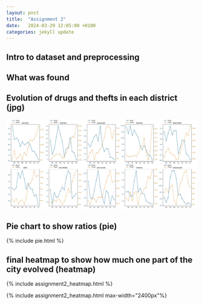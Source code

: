 ```yaml
---
layout: post
title:  "Assignment 2"
date:   2024-03-29 12:05:00 +0100
categories: jekyll update
---
```


<link rel="stylesheet" href="http://cdn.pydata.org/bokeh/release/bokeh-1.4.0.min.css" type="text/css" />
<script type="text/javascript" src="https://cdn.pydata.org/bokeh/release/bokeh-1.4.0.min.js"></script>
<script type="text/javascript">
    Bokeh.set_log_level("info");
</script>

## Intro to dataset and preprocessing

## What was found

## Evolution of drugs and thefts in each district (jpg)
![IMAGE ALT TEXT HERE](https://raw.githubusercontent.com/jonasmark97/SocialData/main/assignment2/drugs_and_thefts_in_pds.jpg)

## Pie chart to show ratios (pie)

{% include pie.html %}
<!-- similar : https://dmnfarrell.github.io/plotting/embed-bokeh-plots-jekyll -->



## final heatmap to show how much one part of the city evolved (heatmap)


{% include assignment2_heatmap.html %}

{% include assignment2_heatmap.html max-width="2400px"%}


<!-- {% include assignment2_heatmap.html %} -->
<!-- https://rsandstroem.github.io/GeoMapsFoliumDemo.html -->

